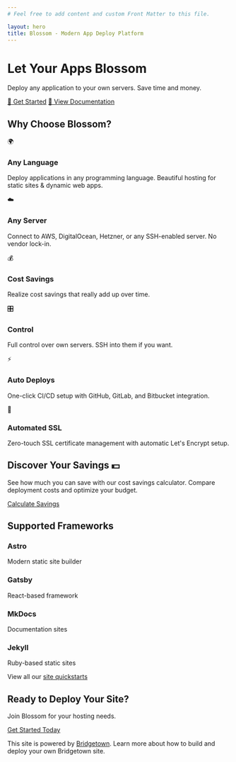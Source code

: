 ```yaml
---
# Feel free to add content and custom Front Matter to this file.

layout: hero
title: Blossom - Modern App Deploy Platform
---
```


<div class="hero">
  <h1>Let Your Apps Blossom</h1>
  <p>Deploy any application to your own servers. Save time and money.</p>
  <div class="cta-buttons">
    <a href="https://blossom-cloud.com" class="cta-button">🚀 Get Started</a>
    <a href="https://docs.blossom-cloud.com" class="cta-button cta-button-docs">📖 View Documentation</a>
  </div>
</div>

## Why Choose Blossom?

<div class="features-grid">
  <div class="feature-card">
    <div class="feature-icon">🌍</div>
    <h3>Any Language</h3>
    <p>Deploy applications in any programming language. Beautiful hosting for static sites & dynamic web apps.</p>
  </div>
  <div class="feature-card">
    <div class="feature-icon">☁️</div>
    <h3>Any Server</h3>
    <p>Connect to AWS, DigitalOcean, Hetzner, or any SSH-enabled server. No vendor lock-in.</p>
  </div>
  <div class="feature-card">
    <div class="feature-icon">💰</div>
    <h3>Cost Savings</h3>
    <p>Realize cost savings that really add up over time.</p>
  </div>
  <div class="feature-card">
    <div class="feature-icon">🎛️</div>
    <h3>Control</h3>
    <p>Full control over own servers. SSH into them if you want.</p>
  </div>
  <div class="feature-card">
    <div class="feature-icon">⚡️</div>
    <h3>Auto Deploys</h3>
    <p>One-click CI/CD setup with GitHub, GitLab, and Bitbucket integration.</p>
  </div>
  <div class="feature-card">
    <div class="feature-icon">🔐</div>
    <h3>Automated SSL</h3>
    <p>Zero-touch SSL certificate management with automatic Let's Encrypt setup.</p>
  </div>
</div>

<div class="cost-savings">
  <h2>Discover Your Savings 💵</h2>
  <p>See how much you can save with our cost savings calculator. Compare deployment costs and optimize your budget.</p>
  <a href="https://www.blossom-cloud.com/pricing/calculator" class="cta-button">Calculate Savings</a>
</div>

## Supported Frameworks

<div class="framework-grid">
  <div class="framework-card">
    <h3>Astro</h3>
    <p>Modern static site builder</p>
  </div>
  <div class="framework-card">
    <h3>Gatsby</h3>
    <p>React-based framework</p>
  </div>
  <div class="framework-card">
    <h3>MkDocs</h3>
    <p>Documentation sites</p>
  </div>
  <div class="framework-card">
    <h3>Jekyll</h3>
    <p>Ruby-based static sites</p>
  </div>
</div>

<div class="view-all">
  <p>View all our <a href="https://www.blossom-cloud.com/quickstarts" target="_blank">site quickstarts</a></p>
</div>

<div class="cta-section">
  <h2>Ready to Deploy Your Site?</h2>
  <p>Join Blossom for your hosting needs.</p>
  <a href="https://blossom-cloud.com" class="cta-button">Get Started Today</a>
</div>

<div class="bridgetown-note">
  <p>This site is powered by <a href="https://www.bridgetownrb.com" target="_blank">Bridgetown</a>. Learn more about how to build and deploy your own Bridgetown site.</p>
</div>

